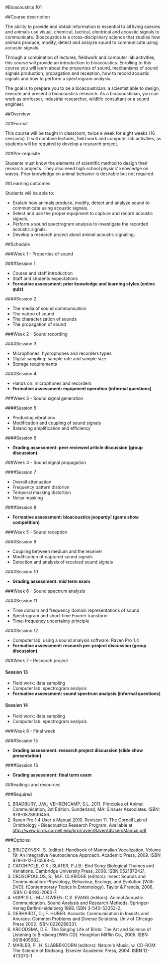 #Bioacoustics 101

##Course description

The ability to provide and obtain information is essential to all living species and animals use visual, chemical, tactical, electrical and acoustic signals to communicate. Bioacoustics is a cross-disciplinary science that studies how animals produce, modify, detect and analyze sound to communicate using acoustic signals.

Through a combination of lectures, fieldwork and computer lab activities, this course will provide an introduction to bioacoustics. Enrolling to this course you will learn about the properties of sound, mechanisms of sound signals production, propagation and reception, how to record acoustic signals and how to perform a spectrogram analysis.

The goal is to prepare you to be a bioacoustician: a scientist able to design, execute and present a bioacoustics research. As a bioacoustician, you can work as professor, industrial researcher, wildlife consultant or a sound engineer. 

##Overview

###Format

This course will be taught in classroom, twice a week for eight weeks (16 sessions). It will combine lectures, field work and computer lab activities, as students will be required to develop a research project.

###Pre-requisite

Students must know the elements of scientific method to design their research projects. They also need high school physics' knowledge on waves. Prior knowledge on animal behavior is desirable but not required.


##Learning outcomes

Students will be able to:

* Explain how animals produce, modify, detect and analyze sound to communicate using acoustic signals.
* Select and use the proper equipment to capture and record acoustic signals.
* Perform a sound spectrogram analysis to investigate the recorded acoustic signals.
* Develop a research project about animal acoustic signaling.


##Schedule

###Week 1 - Properties of sound

####Session 1
* Course and staff introduction
* Staff and students expectations
* __Formative assessment: prior knowledge and learning styles (online quiz)__

####Session 2
* The media of sound communication
* The nature of sound
* The characterization of sounds
* The propagation of sound

###Week 2 - Sound recording

####Session 3
* Microphones, hydrophones and recorders types
* Digital sampling: sample rate and sample size
* Storage requirements

####Session 4
* Hands on: microphones and recorders
* __Formative assessment: equipment operation (informal questions)__

###Week 3 - Sound signal generation

####Session 5
* Producing vibrations
* Modification and coupling of sound signals
* Balancing amplification and efficiency

####Session 6
* __Grading assessment: peer reviewed article discussion (group discussion)__

###Week 4 - Sound signal propagation

####Session 7
* Overall attenuation
* Frequency pattern distorion
* Temporal masking distortion
* Noise masking

####Session 8
* __Formative assessment: bioacoustics jeopardy! (game show competition)__

###Week 5 - Sound reception

####Session 9
* Coupling between medium and the receiver
* Modification of captured sound signals
* Detection and analysis of received sound signals

####Session 10
* __Grading assessment: mid term exam__

###Week 6 - Sound spectrum analysis

####Session 11
* Time domain and frequency domain representations of sound
* Spectrogram and short-time Fourier transform
* Time-frequency uncertainty principle
 
####Session 12
* Computer lab: using a sound analysis software: Raven Pro 1.4
* __Formative assessment: research pre-project discussion (group discussion)__

###Week 7 - Research project

#### Session 13
* Field work: data sampling 
* Computer lab: spectrogram analysis
* __Formative assessment: sound spectrum analysis (informal questions)__

#### Session 14
* Field work: data sampling 
* Computer lab: spectrogram analysis

###Week 8 - Final week

####Session 15
* __Grading assessment: research project discussion (slide show presentation)__

####Session 16
* __Grading assessment: final term exam__

##Readings and resources

###Required

1. BRADBURY, J.W.; VEHRENCAMP, S.L. 2011. Principles of Animal Communication, 2st Edition. Sunderland, MA:
Sinauer Associates. ISBN: 978-0878930456.
2. Raven Pro 1.4 User's Manual 2010. Revision 11. The Cornell Lab of Ornithology - Bioacoustics Research Program. Available at http://www.birds.cornell.edu/brp/raven/Raven14UsersManual.pdf
 
###Optional

1. BRUDZYNSKI, S. (editor): Handbook of Mammalian Vocalization, Volume 19: An Integrative Neuroscience Approach. Academic Press, 2009. ISBN 978-0-12-374593-4.
2. CATCHPOLE, C.K.; SLATER, P.J.B.: Bird Song: Biological Themes and Variations. Cambridge University Press, 2008. ISBN 0521872421.
3. DROSOPOULOS, S.; M.F. CLARIDGE (editors): Insect Sounds and Communication: Physiology, Behaviour, Ecology, and Evolution [With DVD]. (Contemporary Topics in Entomology). Taylor & Francis, 2006. ISBN 0-8493-2060-7.
4. HOPP,S.L.; M.J. OWREN; C.S. EVANS (editors): Animal Acoustic Communication. Sound Analysis and Research Methods. Springer-Verlag Berlin/Heidelberg 1998. ISBN 3-540-53353-2.
5. GERHARDT, C.; F. HUBER: Acoustic Communication in Insects and Anurans: Common Problems and Diverse Solutions. Univ of Chicago Press 2002. ISBN 0226288331.
6. KROODSMA, D.E.: The Singing Life of Birds: The Art and Science of Listening to Birdsong [With CD]. Houghton Mifflin Co., 2005. ISBN 0618405682.
7. MARLER, P., H. SLABBEKOORN (editors): Nature's Music, w. CD-ROM: The Science of Birdsong. Elsevier Academic Press, 2004. ISBN 12-473070-1
